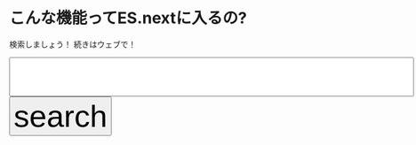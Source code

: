 # こんな機能ってES.nextに入るの?

検索しましょう！ 続きはウェブで！

<form style="font-size: 4rem;" method="get" action="https://github.com/tc39/ecma262/search">
  <input style="font-size: 3.5rem;" name="q" type="text">
  <input name="utf8" value="✓" type="hidden">
  <input style="font-size: 3.5rem;" value="search" type="submit">
</form>

